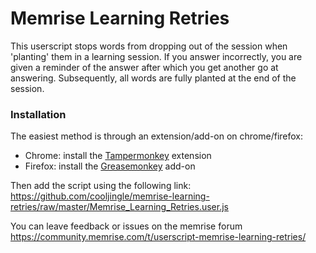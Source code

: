 # Memrise Learning Retries

This userscript stops words from dropping out of the session when 'planting' them in a learning session. If you answer incorrectly, you are given a reminder of the answer after which you get another go at answering. Subsequently, all words are fully planted at the end of the session.

### Installation

The easiest method is through an extension/add-on on chrome/firefox:

- Chrome: install the [Tampermonkey](https://chrome.google.com/webstore/detail/dhdgffkkebhmkfjojejmpbldmpobfkfo) extension
- Firefox: install the [Greasemonkey](https://addons.mozilla.org/en-US/firefox/addon/greasemonkey/) add-on

Then add the script using the following link: https://github.com/cooljingle/memrise-learning-retries/raw/master/Memrise_Learning_Retries.user.js

You can leave feedback or issues on the memrise forum https://community.memrise.com/t/userscript-memrise-learning-retries/
